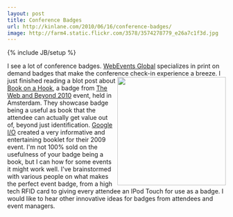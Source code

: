 ```yaml
---
layout: post
title: Conference Badges
url: http://kinlane.com/2010/06/16/conference-badges/
image: http://farm4.static.flickr.com/3578/3574278779_e26a7c1f3d.jpg
---
```

{% include JB/setup %}
<p>
     I see a lot of conference badges. <a href="http://www.webeventsglobal.com">WebEvents Global</a> specializes in print on demand badges that make the conference check-in experience a breeze. <img class="alignnone c1" title="Google I/O" src="http://farm4.static.flickr.com/3578/3574278779_e26a7c1f3d.jpg" alt="" width="250" align="right" /> I just finished reading a blot post about <a href="http://www.graphpaper.com/2010/06-11_a-book-on-a-hook">Book on a Hook</a>, a badge from <a href="http://www.thewebandbeyond.nl/2010/website/">The Web and Beyond 2010</a> event, held in Amsterdam. They showcase badge being a useful as book that the attendee can actually get value out of, beyond just identification. <a href="http://code.google.com/events/io/2010/">Google I/O</a> created a very informative and entertaining booklet for their 2009 event. I'm not 100% sold on the usefulness of your badge being a book, but I can how for some events it might work well. I've brainstormed with various people on what makes the perfect event badge, from a high tech RFID card to giving every attendee an IPod Touch for use as a badge. I would like to hear other innovative ideas for badges from attendees and event managers.
</p>